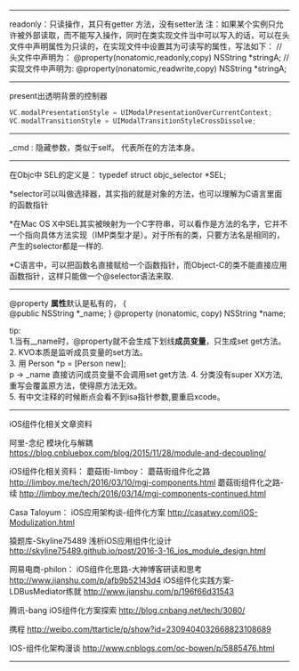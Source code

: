 ___
readonly：只读操作，其只有getter 方法，没有setter法
注：如果某个实例只允许被外部读取，而不能写入操作，同时在类实现文件当中可以写入的话，可以在头文件中声明属性为只读的，在实现文件中设置其为可读写的属性，写法如下：
//头文件中声明为：
@property(nonatomic,readonly,copy) NSString *stringA;
//实现文件中声明为:
@property(nonatomic,readwrite,copy) NSString *stringA;

___
present出透明背景的控制器

``` objective-c
VC.modalPresentationStyle = UIModalPresentationOverCurrentContext;
VC.modalTransitionStyle = UIModalTransitionStyleCrossDissolve;
```        
___
_cmd : 隐藏参数，类似于self。 代表所在的方法本身。
___
在Objc中 SEL的定义是：
typedef struct objc_selector *SEL;	

*selector可以叫做选择器，其实指的就是对象的方法，也可以理解为C语言里面的函数指针	
 
*在Mac OS X中SEL其实被映射为一个C字符串，可以看作是方法的名字，它并不一个指向具体方法实现（IMP类型才是）。对于所有的类，只要方法名是相同的，产生的selector都是一样的.
 
 *C语言中，可以把函数名直接赋给一个函数指针，而Object-C的类不能直接应用函数指针，这样只能做一个@selector语法来取.
___

@property **属性**默认是私有的，	
{	
@public
NSString *_name;
}
@property (nonatomic, copy) NSString *name;

tip:	
 1.当有__name时，@property就不会生成下划线**成员变量**，只生成set get方法。		
2. KVO本质是监听成员变量的set方法。	
3. 用 Person *p = [Person new];	
p -> _name 直接访问成员变量不会调用set get方法.
4. 分类没有super XX方法, 重写会覆盖原方法，使得原方法无效。	
5. 有中文注释的时候断点会看不到isa指针参数,要重启xcode。 	
___
iOS组件化相关文章资料

阿里-念纪
模块化与解耦
https://blog.cnbluebox.com/blog/2015/11/28/module-and-decoupling/

iOS组件化相关资料：
蘑菇街-limboy：
蘑菇街组件化之路
http://limboy.me/tech/2016/03/10/mgj-components.html
蘑菇街组件化之路-续
http://limboy.me/tech/2016/03/14/mgj-components-continued.html

Casa Taloyum：
iOS应用架构谈-组件化方案
http://casatwy.com/iOS-Modulization.html

猿题库-Skyline75489
浅析iOS应用组件化设计
http://skyline75489.github.io/post/2016-3-16_ios_module_design.html

网易电商-philon：
iOS组件化思路-大神博客研读和思考
http://www.jianshu.com/p/afb9b52143d4
iOS组件化实践方案-LDBusMediator练就
http://www.jianshu.com/p/196f66d31543

腾讯-bang
iOS组件化方案探索
http://blog.cnbang.net/tech/3080/

携程
http://weibo.com/ttarticle/p/show?id=2309404032668823108689

IOS-组件化架构漫谈
http://www.cnblogs.com/oc-bowen/p/5885476.html	
___
